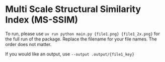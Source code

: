 # Multi Scale Structural Similarity Index (MS-SSIM)

To run, please use `uv run python main.py {file1.png} {file1_2x.png}` for the full run of the package.
Replace the filename for your file names.
The order does not matter.

If you would like an output, use `--output .output/{file1_key}` 
